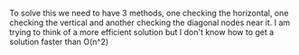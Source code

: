 To solve this we need to have 3 methods, one checking the horizontal, one checking the vertical and another checking the diagonal nodes near it. I am trying to think of a more efficient solution but I don't know how to get a solution faster than O(n^2)
